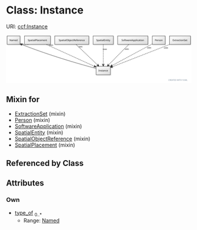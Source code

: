 
# Class: Instance



URI: [ccf:Instance](http://purl.org/ccf/Instance)


[![img](images/Instance.svg)](images/Instance.svg)

## Mixin for

 * [ExtractionSet](ExtractionSet.md) (mixin) 
 * [Person](Person.md) (mixin) 
 * [SoftwareApplication](SoftwareApplication.md) (mixin) 
 * [SpatialEntity](SpatialEntity.md) (mixin) 
 * [SpatialObjectReference](SpatialObjectReference.md) (mixin) 
 * [SpatialPlacement](SpatialPlacement.md) (mixin) 

## Referenced by Class


## Attributes


### Own

 * [type_of](type_of.md)  <sub>0..\*</sub>
     * Range: [Named](Named.md)

